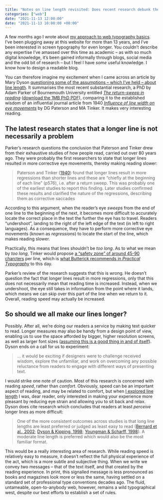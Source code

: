 ```yaml
---
title: "Notes on line length revisited: Does recent research debunk the idea of an ideal line length?"
categories: ["web"]
date: "2021-11-13 12:00:00"
date: "2021-11-13 10:00:00 +00:00"
---
```



A few months ago I wrote about [my approach to web typography basics](/paternoster/posts/proximity-principle-web-typography/). I’ve been plugging away at this website for more than 13 years, and I’ve been interested in screen typography for even longer. You couldn’t describe any expertise I’ve amassed over this time as academic – as with so much digital knowledge, it’s been gained informally through blogs, social media and the odd bit of research – but I feel I have _some_ useful knowledge. I know how to design a readable blog.

You can therefore imagine my excitement when I came across an article by Mary Dyson [questioning some of the assumptions – which I’ve held – about line length](https://designregression.com/article/line-length-revisited-following-the-research). It summarises the most recent substantial research, a PhD by Adam Parker of Bournemouth University entitled <cite>[The return-sweep in reading](http://eprints.bournemouth.ac.uk/32170/)</cite> ([download the 1MB PhD PDF](http://eprints.bournemouth.ac.uk/32170/1/PARKER%2C%20Adam%20James_%20Ph.D._2019.pdf)), comparing it to the established wisdom of an influential journal article from 1940 <cite>[Influence of line width on eye movements](https://content.apa.org/record/1941-00732-001)</cite> by DG Paterson and MA Tinker. It makes very interesting reading.

## The latest research states that a longer line is not necessarily a problem

Parker’s research questions the conclusion that Paterson and Tinker drew from their exhaustive studies of how people read, carried out over 80 years ago. They were probably the first researchers to state that longer lines resulted in more corrective eye movements, thereby making reading slower:

> Paterson and Tinker ([1940](https://designregression.com/article/line-length-revisited-following-the-research#ref:paterson-tinker-1940)) found that longer lines result in more regressions than shorter lines and these are “chiefly at the beginning of each line” (p576), i.e. after a return sweep. This was probably one of the earliest studies to report this finding. Later studies confirmed these results and clarified the nature of the regressions, describing them as corrective saccades

According to this argument, when the reader’s eye <i>sweeps</i> from the end of one line to the beginning of the next, it becomes more difficult to accurately locate the correct place in the text the further the eye has to travel. Readers “undershoot”, landing to the right of the left edge of the text (in left to right languages). As a consequence, they have to perform more corrective eye movements (known as <i>regressions</i>) to locate the start of the line, which makes reading slower.

Practically, this means that lines shouldn’t be _too long_. As to what we mean by _too long_, Tinker would propose [a “safety zone” of around 45-90 charcters](https://books.google.co.uk/books?redir_esc=y&id=xvILAQAAIAAJ&focus=searchwithinvolume&q=safety+zone) per line, which is [what Butterick recommends in <cite>Practical Typography</cite>](https://practicaltypography.com/line-length.html) to this day.

Parker’s review of the research suggests that this is wrong. He doesn’t question the fact that longer lines result in more regressions, only that this does not necessarily mean that reading time is increased. Instead, when we  undershoot, the eye still takes in information from the point where it lands, which means we can skip over this part of the line when we return to it. Overall, reading speed may actually be increased.

## So should we all make our lines longer?

Possibly. After all, we’re doing our readers a service by making text quicker to read. Longer measures may also be handy from a design point of view, enabling us to use the space afforded by bigger, higher resolution screens, as well as larger font sizes ([assuming this is a good thing in and of itself](https://fvsch.com/body-copy-sizes)). Dyson ends on a call for us to experiment:

> … it would be exciting if designers were to challenge received wisdom, explore the unfamiliar, and work on overcoming any possible reluctance from readers to engage with different ways of presenting text.

I would strike one note of caution. Most of this research is concerned with reading _speed_, rather than _comfort_. Obviously, speed can be an important aspect of reading, and may be related to comfort, but when [I explored line length](/paternoster/posts/getting-measure-right/) I was, dear reader, only interested in making your experience more pleasant by reducing eye strain and allowing you to sit back and relax. Dyson does cite research which concludes that readers at least _perceive_ longer lines as more difficult:

> One of the more consistent outcomes across studies is that long line lengths are least preferred or judged as least easy to read ([Bernard et al., 2002](https://designregression.com/article/line-length-revisited-following-the-research#ref:bernard-fernandez-hull-2002); [Dyson & Kipping, 1998](https://designregression.com/article/line-length-revisited-following-the-research#ref:dyson-kipping-1998); [Youngman & Scharff, 1998](https://designregression.com/article/line-length-revisited-following-the-research#ref:youngman-scharff-1998)). A moderate line length is preferred which would also be the most familiar format.

This would be a really interesting area of research. While reading speed is relatively easy to measure, it doesn’t reflect the full physical experience of the act, which is a more subtle and subjective thing. When we write we convey two messages – that of the text itself, and that created by the reading experience. In print, this signalled message is less pronounced as books and magazines look more or less the same, having settled on a standard set of professional type conventions decades ago. The fluid, untameable, open-to-anybody web, however, remains a wild typographical west, despite our best efforts to establish a set of rules.
